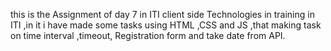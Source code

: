 this is the Assignment of day 7 in ITI client side Technologies in training in ITI ,in it i have made some tasks using HTML ,CSS and JS ,that making task on time interval ,timeout, Registration form and take date from API.
